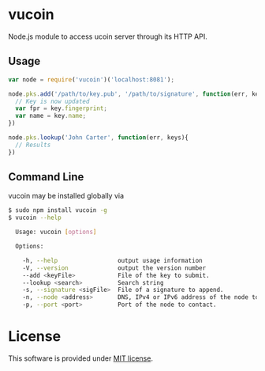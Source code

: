 # vucoin

Node.js module to access ucoin server through its HTTP API.

## Usage

```js
var node = require('vucoin')('localhost:8081');
```

```js
node.pks.add('/path/to/key.pub', '/path/to/signature', function(err, key){
  // Key is now updated
  var fpr = key.fingerprint;
  var name = key.name;
})
```

```js
node.pks.lookup('John Carter', function(err, keys){
  // Results
})
```

## Command Line

vucoin may be installed globally via

```bash
$ sudo npm install vucoin -g
$ vucoin --help

  Usage: vucoin [options]

  Options:

    -h, --help                 output usage information
    -V, --version              output the version number
    --add <keyFile>            File of the key to submit.
    --lookup <search>          Search string
    -s, --signature <sigFile>  File of a signature to append.
    -n, --node <address>       DNS, IPv4 or IPv6 address of the node to contact.
    -p, --port <port>          Port of the node to contact.
```


# License

This software is provided under [MIT license](https://raw.github.com/c-geek/vucoin/master/LICENSE).
